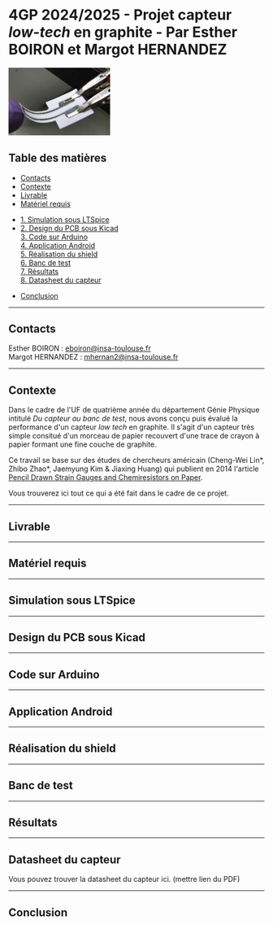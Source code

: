 # 4GP 2024/2025 - Projet capteur *low-tech* en graphite - Par Esther BOIRON et Margot HERNANDEZ

<img src="Images/image-capteur-graphite.PNG" alt="Image capteur" width="200">

## Table des matières
* [Contacts](#contacts) 
* [Contexte](#contexte) 
* [Livrable](#livrable) 
* [Matériel requis](#matériel-requis) <br>
- [1. Simulation sous LTSpice](#1--simulation-sous-ltspice) <br>
- [2. Design du PCB sous Kicad](#2--design-du-pcb-sous-kicad) <br>
[3. Code sur Arduino](#3--code-sur-arduino) <br>
[4. Application Android](#4--application-android) <br>
[5. Réalisation du shield](#5--réalisation-du-shield) <br>
[6. Banc de test](#6--banc-de-test) <br>
[7. Résultats](#7--résultats) <br>
[8. Datasheet du capteur](#8--datasheet-du-capteur) 
* [Conclusion](#conclusion)
------------
## Contacts
Esther BOIRON : eboiron@insa-toulouse.fr  
Margot HERNANDEZ : mhernan2@insa-toulouse.fr

------------
## Contexte
Dans le cadre de l'UF de quatrième année du département Génie Physique intitulé *Du capteur au banc de test*, nous avons conçu puis évalué la performance d'un capteur *low tech* en graphite. Il s'agit d'un capteur très simple consitué d'un morceau de papier recouvert d'une trace de crayon à papier formant une fine couche de graphite. 

Ce travail se base sur des études de chercheurs américain (Cheng-Wei Lin*, Zhibo Zhao*, Jaemyung Kim & Jiaxing Huang) qui publient en 2014 l'article [Pencil Drawn Strain Gauges and Chemiresistors on Paper](https://moodle.insa-toulouse.fr/mod/resource/view.php?id=60418).

Vous trouverez ici tout ce qui a été fait dans le cadre de ce projet.

------------
## Livrable
------------
## Matériel requis
------------
## Simulation sous LTSpice
------------
## Design du PCB sous Kicad
------------
## Code sur Arduino
------------
## Application Android
------------
## Réalisation du shield
------------
## Banc de test
------------
## Résultats
------------
## Datasheet du capteur
Vous pouvez trouver la datasheet du capteur ici. (mettre lien du PDF)

------------
## Conclusion
